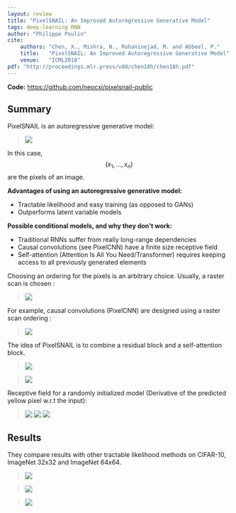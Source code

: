 ```yaml
---
layout: review
title: "PixelSNAIL: An Improved Autoregressive Generative Model"
tags: deep-learning RNN
author: "Philippe Poulin"
cite:
    authors: "Chen, X., Mishra, N., Rohaninejad, M. and Abbeel, P."
    title:   "PixelSNAIL: An Improved Autoregressive Generative Model"
    venue:   "ICML2018"
pdf: "http://proceedings.mlr.press/v80/chen18h/chen18h.pdf"
---
```


**Code:** <https://github.com/neocxi/pixelsnail-public>

## Summary

PixelSNAIL is an autoregressive generative model:

> ![](/article/images/pixel-snail/autoregressive.jpg)

In this case, $$ (x_1, ..., x_n) $$ are the pixels of an image.

**Advantages of using an autoregressive generative model:**

- Tractable likelihood and easy training (as opposed to GANs)
- Outperforms latent variable models

**Possible conditional models, and why they don't work:**

- Traditional RNNs suffer from really long-range dependencies
- Causal convolutions (see PixelCNN) have a finite size receptive field
- Self-attention (Attention Is All You Need/Transformer) requires keeping access to all previously generated elements


Choosing an ordering for the pixels is an arbitrary choice. Usually, a raster scan is chosen :

> ![](/article/images/pixel-snail/figure1.jpg)

For example, causal convolutions (PixelCNN) are designed using a raster scan ordering : 

> ![](/article/images/pixel-snail/figure2.jpg)

The idea of PixelSNAIL is to combine a residual block and  a self-attention block.

> ![](/article/images/pixel-snail/figure4.jpg)

> ![](/article/images/pixel-snail/figure5.jpg)

Receptive field for a randomly initialized model (Derivative of the predicted yellow pixel w.r.t the input):

> ![](/article/images/pixel-snail/figure6.jpg)
> ![](/article/images/pixel-snail/figure7.jpg)
> ![](/article/images/pixel-snail/figure8.jpg)

## Results

They compare results with other tractable likelihood methods on CIFAR-10, ImageNet 32x32 and ImageNet 64x64.

> ![](/article/images/pixel-snail/table1.jpg)

> ![](/article/images/pixel-snail/figure10.jpg)

> ![](/article/images/pixel-snail/figure11.jpg)
